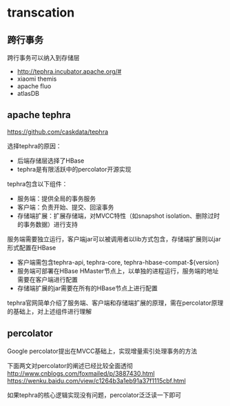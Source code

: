 # transcation

## 跨行事务

跨行事务可以纳入到存储层

- http://tephra.incubator.apache.org/#
- xiaomi themis
- apache fluo
- atlasDB

## apache tephra

https://github.com/caskdata/tephra

选择tephra的原因：
- 后端存储层选择了HBase
- tephra是有限活跃中的percolator开源实现

tephra包含以下组件：
- 服务端：提供全局的事务服务
- 客户端：负责开始、提交、回滚事务
- 存储端扩展：扩展存储端，对MVCC特性（如snapshot isolation、删除过时的事务数据）进行支持

服务端需要独立运行，客户端jar可以被调用者以lib方式包含，存储端扩展则以jar形式配置在HBase
- 客户端需包含tephra-api, tephra-core, tephra-hbase-compat-${version}
- 服务端可部署在HBase HMaster节点上，以单独的进程运行，服务端的地址需要在客户端进行配置
- 存储端扩展的jar需要在所有的HBase节点上进行配置

tephra官网简单介绍了服务端、客户端和存储端扩展的原理，需在percolator原理的基础上，对上述组件进行理解

## percolator

Google percolator提出在MVCC基础上，实现增量索引处理事务的方法

下面两文对percolator的阐述已经比较全面透彻
http://www.cnblogs.com/foxmailed/p/3887430.html
https://wenku.baidu.com/view/c1264b3a1eb91a37f1115cbf.html

如果tephra的核心逻辑实现没有问题，percolator泛泛读一下即可